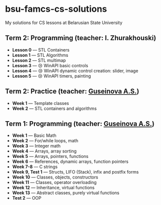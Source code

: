 # bsu-famcs-cs-solutions
My solutions for CS lessons at Belarusian State University

## **Term 2**: Programming (teacher: I. Zhurakhouski)
  * **Lesson 0** — STL Containers
  * **Lesson 1** — STL Algorithms
  * **Lesson 2** — STL multimap
  * **Lesson 3** — 😢 WinAPI basic controls
  * **Lesson 4** — 😢 WinAPI dynamic control creation: slider, image
  * **Lesson 5** — 😢 WinAPI timers, painting

## **Term 2**: Practice (teacher: [Guseinova A.S.](http://www.fpmi.bsu.by/main.aspx?guid=32561))
  * **Week 1** — Template classes
  * **Week 2** — STL containers and algorithms

## **Term 1:** Programming (teacher: [Guseinova A.S.](http://www.fpmi.bsu.by/main.aspx?guid=32561))
  * **Week 1** — Basic Math
  * **Week 2** — For/while loops, math
  * **Week 3** — Integer math
  * **Week 4** — Arrays, array sorting
  * **Week 5** — Arrays, pointers, functions
  * **Week 6** — References, dynamic arrays, function pointers
  * **Week 7-8** — C strings
  * **Week 9, Test 1** — Structs, LIFO (Stack), infix and postfix forms
  * **Week 10** — Classes, objects, constructors
  * **Week 11** — Classes, operator overloading
  * **Week 12** — Inheritance, virtual functions
  * **Week 13** — Abstract classes, purely virtual functions
  * **Test 2**  — OOP
